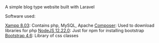 A simple blog type website built with Laravel

Software used:

[Xampp 8.03](https://www.apachefriends.org/download.html): Contains php, MySQL, Apache
[Composer](https://getcomposer.org/download/): Used to download libraries for php
[NodeJS 12.22.0](https://nodejs.org/en/download/): Just for npm for installing bootstrap
[Bootstrap 4.6](https://getbootstrap.com/docs/5.0/getting-started/download/): Library of css classes
